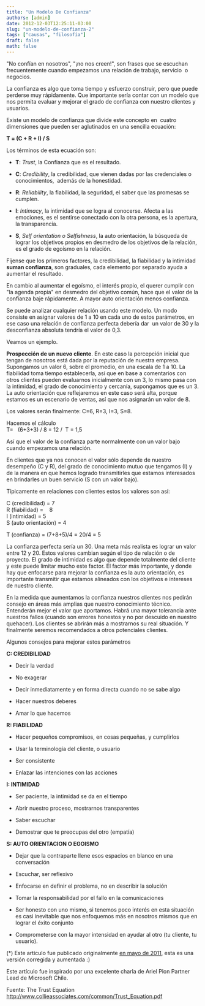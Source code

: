 ```yaml
---
title: "Un Modelo De Confianza"
authors: [admin]
date: 2012-12-03T12:25:11-03:00
slug: "un-modelo-de-confianza-2"
tags: ["causas", "filosofía"]
draft: false
math: false
---
```

"No confían en nosotros", "¡no nos creen!", son frases que se escuchan
frecuentemente cuando empezamos una relación de trabajo, servicio  o 
negocios.

La confianza es algo que toma tiempo y esfuerzo construir, pero que
puede perderse muy rápidamente. Que importante sería contar con un
modelo que nos permita evaluar y mejorar el grado de confianza con
nuestro clientes y usuarios.

Existe un modelo de confianza que divide este concepto en  cuatro
dimensiones que pueden ser aglutinados en una sencilla ecuación:

**T = (C + R + I) / S**

Los términos de esta ecuación son:

-   **T**: *Trust*, la Confianza que es el resultado.

-   **C**: *Credibility*, la credibilidad, que vienen dadas por las
    credenciales o conocimientos,  además de la honestidad.

-   **R**: *Reliability*, la fiabilidad, la seguridad, el saber que las
    promesas se cumplen.

-   **I**: *Intimacy*, la intimidad que se logra al conocerse. Afecta a
    las emociones, es el sentirse conectado con la otra persona, es la
    apertura, la transparencia.

-   **S**, *Self orientation o Selfishness*, la auto orientación, la
    búsqueda de lograr los objetivos propios en desmedro de los
    objetivos de la relación, es el grado de egoísmo en la relación.

Fíjense que los primeros factores, la credibilidad, la fiabilidad y la
intimidad **suman confianza**, son graduales, cada elemento por separado
ayuda a aumentar el resultado.

En cambio al aumentar el egoísmo, el interés propio, el querer cumplir
con "la agenda propia" en desmedro del objetivo común, hace que el valor
de la confianza baje rápidamente. A mayor auto orientación menos
confianza.

Se puede analizar cualquier relación usando este modelo. Un modo
consiste en asignar valores de 1 a 10 en cada uno de estos parámetros,
en ese caso una relación de confianza perfecta debería dar  un valor de
30 y la desconfianza absoluta tendría el valor de 0,3.

Veamos un ejemplo.

**Prospección de un nuevo cliente**. En este caso la percepción inicial
que tengan de nosotros está dada por la reputación de nuestra empresa.
Supongamos un valor 6, sobre el promedio, en una escala de 1 a 10. La
fiabilidad toma tiempo establecerla, así que en base a comentarios con
otros clientes pueden evaluarnos inicialmente con un 3, lo mismo pasa
con la intimidad, el grado de conocimiento y cercanía, supongamos que es
un 3. La auto orientación que reflejaremos en este caso será alta,
porque estamos es un escenario de ventas, así que nos asignarán un valor
de 8.

Los valores serán finalmente: C=6, R=3, I=3, S=8.

Hacemos el cálculo\
T=   (6+3+3) / 8 = 12 /  T = 1,5

Así que el valor de la confianza parte normalmente con un valor bajo
cuando empezamos una relación.

En clientes que ya nos conocen el valor sólo depende de nuestro
desempeño (C y R), del grado de conocimiento mutuo que tengamos (I) y de
la manera en que hemos logrado transmitirles que estamos interesados en
brindarles un buen servicio (S con un valor bajo).

Típicamente en relaciones con clientes estos los valores son así:

C (credibilidad) = 7\
R (fiabilidad) =    8\
I (intimidad) = 5\
S (auto orientación) = 4

T (confianza) = (7+8+5)/4 = 20/4 = 5

La confianza perfecta sería un 30. Una meta más realista es lograr un
valor entre 12 y 20. Estos valores cambian según el tipo de relación o
de proyecto. El grado de intimidad es algo que depende totalmente del
cliente y este puede limitar mucho este factor. El factor más
importante, y donde hay que enfocarse para mejorar la confianza es la
auto orientación, es importante transmitir que estamos alineados con los
objetivos e intereses de nuestro cliente.

En la medida que aumentamos la confianza nuestros clientes nos pedirán
consejo en áreas más amplias que nuestro conocimiento técnico.
Entenderán mejor el valor que aportamos. Habrá una mayor tolerancia ante
nuestros fallos (cuando son errores honestos y no por descuido en
nuestro quehacer). Los clientes se abrirán más a mostrarnos su real
situación. Y finalmente seremos recomendados a otros potenciales
clientes.

Algunos consejos para mejorar estos parámetros

**C: CREDIBILIDAD**

-   Decir la verdad

-   No exagerar

-   Decir inmediatamente y en forma directa cuando no se sabe algo

-   Hacer nuestros deberes

-   Amar lo que hacemos

**R: FIABILIDAD**

-   Hacer pequeños compromisos, en cosas pequeñas, y cumplirlos

-   Usar la terminología del cliente, o usuario

-   Ser consistente

-   Enlazar las intenciones con las acciones

**I: INTIMIDAD**

-   Ser paciente, la intimidad se da en el tiempo

-   Abrir nuestro proceso, mostrarnos transparentes

-   Saber escuchar

-   Demostrar que te preocupas del otro (empatía)

**S: AUTO ORIENTACION O EGOISMO**

-   Dejar que la contraparte llene esos espacios en blanco en una
    conversación

-   Escuchar, ser reflexivo

-   Enfocarse en definir el problema, no en describir la solución

-   Tomar la responsabilidad por el fallo en la comunicaciones

-   Ser honesto con uno mismo, si tenemos poco interés en esta situación
    es casi inevitable que nos enfoquemos más en nosotros mismos que en
    lograr el éxito conjunto

-   Comprometerse con la mayor intensidad en ayudar al otro (tu cliente,
    tu usuario).

(\*) Este artículo fue publicado originalmente [en mayo de 2011](/blog/2011/05/un-modelo-de-confianza.html),
esta es una versión corregida y aumentada :)

Este artículo fue inspirado por una excelente charla de Ariel Plon
Partner Lead de Microsoft Chile.

Fuente: The Trust Equation
<http://www.collieassociates.com/common/Trust_Equation.pdf>
